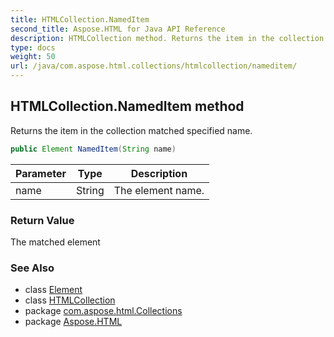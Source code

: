 ```yaml
---
title: HTMLCollection.NamedItem
second_title: Aspose.HTML for Java API Reference
description: HTMLCollection method. Returns the item in the collection matched specified name
type: docs
weight: 50
url: /java/com.aspose.html.collections/htmlcollection/nameditem/
---
```

## HTMLCollection.NamedItem method

Returns the item in the collection matched specified name.

```java
public Element NamedItem(String name)
```

| Parameter | Type | Description |
| --- | --- | --- |
| name | String | The element name. |

### Return Value

The matched element

### See Also

* class [Element](../../../com.aspose.html.dom/element/)
* class [HTMLCollection](../)
* package [com.aspose.html.Collections](../../htmlcollection/)
* package [Aspose.HTML](../../../)
